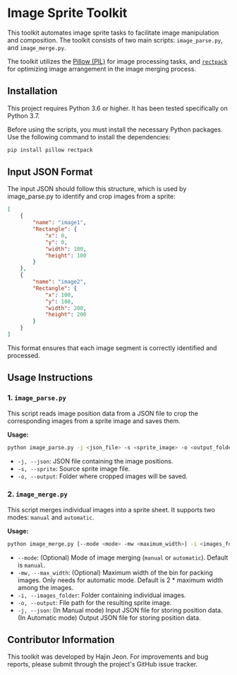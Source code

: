 # Image Sprite Toolkit

This toolkit automates image sprite tasks to facilitate image manipulation and composition. The toolkit consists of two main scripts: `image_parse.py`, and `image_merge.py`.

The toolkit utilizes the [Pillow (PIL)](https://python-pillow.org) for image processing tasks, and [`rectpack`](https://github.com/secnot/rectpack) for optimizing image arrangement in the image merging process.

## Installation

This project requires Python 3.6 or higher. It has been tested specifically on Python 3.7.

Before using the scripts, you must install the necessary Python packages. Use the following command to install the dependencies:

```bash
pip install pillow rectpack
```

## Input JSON Format
The input JSON should follow this structure, which is used by image_parse.py to identify and crop images from a sprite:
```json
[
    {
        "name": "image1",
        "Rectangle": {
            "x": 0,
            "y": 0,
            "width": 100,
            "height": 100
        }
    },
    {
        "name": "image2",
        "Rectangle": {
            "x": 100,
            "y": 100,
            "width": 200,
            "height": 200
        }
    }
]
```
This format ensures that each image segment is correctly identified and processed.

## Usage Instructions

### 1. `image_parse.py`

This script reads image position data from a JSON file to crop the corresponding images from a sprite image and saves them.

**Usage:**

```bash
python image_parse.py -j <json_file> -s <sprite_image> -o <output_folder>
```

- `-j, --json`: JSON file containing the image positions.
- `-s, --sprite`: Source sprite image file.
- `-o, --output`: Folder where cropped images will be saved.

### 2. `image_merge.py`

This script merges individual images into a sprite sheet. It supports two modes: `manual` and `automatic`.

**Usage:**

```bash
python image_merge.py [--mode <mode> -mw <maximum_width>] -i <images_folder> -o <output_sprite> -j <positions_json> 
```

- `--mode`: (Optional) Mode of image merging (`manual` or `automatic`). Default is `manual`.
- `-mw, --max_width`: (Optional) Maximum width of the bin for packing images. Only needs for automatic mode. Default is 2 * maximum width among the images.
- `-i, --images_folder`: Folder containing individual images.
- `-o, --output`: File path for the resulting sprite image.
- `-j, --json`: (In Manual mode) Input JSON file for storing position data. (In Automatic mode) Output JSON file for storing position data.

## Contributor Information

This toolkit was developed by Hajin Jeon. For improvements and bug reports, please submit through the project's GitHub issue tracker.
